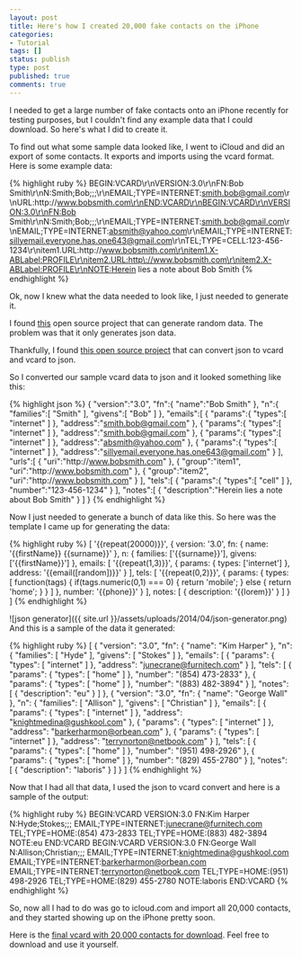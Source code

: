 ```yaml
---
layout: post
title: Here's how I created 20,000 fake contacts on the iPhone
categories:
- Tutorial
tags: []
status: publish
type: post
published: true
comments: true
---
```


I needed to get a large number of fake contacts onto an iPhone recently for testing purposes, but I couldn't find any example data that I could download. So here's what I did to create it.

To find out what some sample data looked like, I went to iCloud and did an export of some contacts. It exports and imports using the vcard format. Here is some example data:

{% highlight ruby %}
BEGIN:VCARD\r\nVERSION:3.0\r\nFN:Bob Smith\r\nN:Smith;Bob;;;\r\nEMAIL;TYPE=INTERNET:smith.bob@gmail.com\r\nURL:http\://www.bobsmith.com\r\nEND:VCARD\r\nBEGIN:VCARD\r\nVERSION:3.0\r\nFN:Bob Smith\r\nN:Smith;Bob;;;\r\nEMAIL;TYPE=INTERNET:smith.bob@gmail.com\r\nEMAIL;TYPE=INTERNET:absmith@yahoo.com\r\nEMAIL;TYPE=INTERNET:sillyemail.everyone.has.one643@gmail.com\r\nTEL;TYPE=CELL:123-456-1234\r\nitem1.URL:http\://www.bobsmith.com\r\nitem1.X-ABLabel:PROFILE\r\nitem2.URL:http\://www.bobsmith.com\r\nitem2.X-ABLabel:PROFILE\r\nNOTE:Herein lies a note about Bob Smith
{% endhighlight %}


Ok, now I knew what the data needed to look like, I just needed to generate it.

I found [this]() open source project that can generate random data. The problem was that it only generates json data.

Thankfully, I found [this open source project]() that can convert json to vcard and vcard to json.

So I converted our sample vcard data to json and it looked something like this:

{% highlight json %}
{
  "version":"3.0",
  "fn":{
    "name":"Bob Smith"
  },
  "n":{
    "families":[
      "Smith"
    ],
    "givens":[
      "Bob"
    ]
  },
  "emails":[
    {
      "params":{
        "types":[
          "internet"
        ]
      },
      "address":"smith.bob@gmail.com"
    },
    {
      "params":{
        "types":[
          "internet"
        ]
      },
      "address":"smith.bob@gmail.com"
    },
    {
      "params":{
        "types":[
          "internet"
        ]
      },
      "address":"absmith@yahoo.com"
    },
    {
      "params":{
        "types":[
          "internet"
        ]
      },
      "address":"sillyemail.everyone.has.one643@gmail.com"
    }
  ],
  "urls":[
    {
      "uri":"http\://www.bobsmith.com"
    },
    {
      "group":"item1",
      "uri":"http\://www.bobsmith.com"
    },
    {
      "group":"item2",
      "uri":"http\://www.bobsmith.com"
    }
  ],
  "tels":[
    {
      "params":{
        "types":[
          "cell"
        ]
      },
      "number":"123-456-1234"
    }
  ],
  "notes":[
    {
      "description":"Herein lies a note about Bob Smith"
    }
  ]
}
{% endhighlight %}

Now I just needed to generate a bunch of data like this. So here was the template I came up for generating the data:

{% highlight ruby %}
[
    '{{repeat(20000)}}',
    {
        version: '3.0',
        fn: {
            name: '{{firstName}} {{surname}}'
        },
        n: {
            families: ['{{surname}}'],
            givens: ['{{firstName}}']
        },
        emails: [
            '{{repeat(1,3)}}',
            {
                params: {
                    types: ['internet']
                },
                address: '{{email([random])}}'
            }
        ],
        tels: [
            '{{repeat(0,2)}}',
            {
                params: {
                    types: [
                        function(tags) {
                            if(tags.numeric(0,1) === 0) {
                                return 'mobile';
                            } else {
                                return 'home';
                            }
                        }
                    ]
                },
                number: '{{phone}}'
            }
        ],
        notes: [
            {
                description: '{{lorem}}'
            }
        ]
    }
]
{% endhighlight %}

![json generator]({{ site.url }}/assets/uploads/2014/04/json-generator.png)
And this is a sample of the data it generated:


{% highlight ruby %}
[
    {
        "version": "3.0",
        "fn": {
            "name": "Kim Harper"
        },
        "n": {
            "families": [
                "Hyde"
            ],
            "givens": [
                "Stokes"
            ]
        },
        "emails": [
            {
                "params": {
                    "types": [
                        "internet"
                    ]
                },
                "address": "junecrane@furnitech.com"
            }
        ],
        "tels": [
            {
                "params": {
                    "types": [
                        "home"
                    ]
                },
                "number": "(854) 473-2833"
            },
            {
                "params": {
                    "types": [
                        "home"
                    ]
                },
                "number": "(883) 482-3894"
            }
        ],
        "notes": [
            {
                "description": "eu"
            }
        ]
    },
    {
        "version": "3.0",
        "fn": {
            "name": "George Wall"
        },
        "n": {
            "families": [
                "Allison"
            ],
            "givens": [
                "Christian"
            ]
        },
        "emails": [
            {
                "params": {
                    "types": [
                        "internet"
                    ]
                },
                "address": "knightmedina@gushkool.com"
            },
            {
                "params": {
                    "types": [
                        "internet"
                    ]
                },
                "address": "barkerharmon@orbean.com"
            },
            {
                "params": {
                    "types": [
                        "internet"
                    ]
                },
                "address": "terrynorton@netbook.com"
            }
        ],
        "tels": [
            {
                "params": {
                    "types": [
                        "home"
                    ]
                },
                "number": "(951) 498-2926"
            },
            {
                "params": {
                    "types": [
                        "home"
                    ]
                },
                "number": "(829) 455-2780"
            }
        ],
        "notes": [
            {
                "description": "laboris"
            }
        ]
    }
]
{% endhighlight %}

Now that I had all that data, I used the json to vcard convert and here is a sample of the output:

{% highlight ruby %}
BEGIN:VCARD
VERSION:3.0
FN:Kim Harper
N:Hyde;Stokes;;;
EMAIL;TYPE=INTERNET:junecrane@furnitech.com
TEL;TYPE=HOME:(854) 473-2833
TEL;TYPE=HOME:(883) 482-3894
NOTE:eu
END:VCARD
BEGIN:VCARD
VERSION:3.0
FN:George Wall
N:Allison;Christian;;;
EMAIL;TYPE=INTERNET:knightmedina@gushkool.com
EMAIL;TYPE=INTERNET:barkerharmon@orbean.com
EMAIL;TYPE=INTERNET:terrynorton@netbook.com
TEL;TYPE=HOME:(951) 498-2926
TEL;TYPE=HOME:(829) 455-2780
NOTE:laboris
END:VCARD
{% endhighlight %}

So, now all I had to do was go to icloud.com and import all 20,000 contacts, and they started showing up on the iPhone pretty soon.

Here is the [final vcard with 20,000 contacts for download]({{site.url}}/assets/uploads/2014/04/contacts.vcf). Feel free to download and use it yourself.